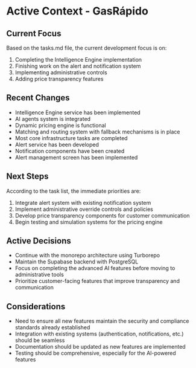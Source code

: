 # Active Context - GasRápido

## Current Focus
Based on the tasks.md file, the current development focus is on:
1. Completing the Intelligence Engine implementation
2. Finishing work on the alert and notification system
3. Implementing administrative controls
4. Adding price transparency features

## Recent Changes
- Intelligence Engine service has been implemented
- AI agents system is integrated
- Dynamic pricing engine is functional
- Matching and routing system with fallback mechanisms is in place
- Most core infrastructure tasks are completed
- Alert service has been developed
- Notification components have been created
- Alert management screen has been implemented

## Next Steps
According to the task list, the immediate priorities are:
1. Integrate alert system with existing notification system
2. Implement administrative override controls and policies
3. Develop price transparency components for customer communication
4. Begin testing and simulation systems for the pricing engine

## Active Decisions
- Continue with the monorepo architecture using Turborepo
- Maintain the Supabase backend with PostgreSQL
- Focus on completing the advanced AI features before moving to administrative tools
- Prioritize customer-facing features that improve transparency and communication

## Considerations
- Need to ensure all new features maintain the security and compliance standards already established
- Integration with existing systems (authentication, notifications, etc.) should be seamless
- Documentation should be updated as new features are implemented
- Testing should be comprehensive, especially for the AI-powered features